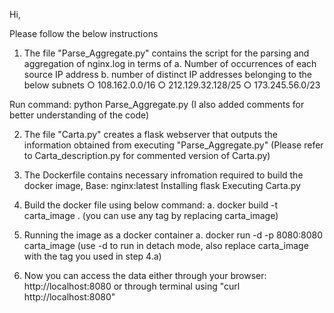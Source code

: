 Hi,

Please follow the below instructions

1. The file "Parse_Aggregate.py" contains the script for the parsing and aggregation of nginx.log in terms of 
	a. Number of occurrences of each source IP address
	b. number of distinct IP addresses belonging to the below subnets
		○ 108.162.0.0/16
		○ 212.129.32.128/25
		○ 173.245.56.0/23

Run command: python Parse_Aggregate.py
(I also added comments for better understanding of the code)

2. The file "Carta.py" creates a flask webserver that outputs the information obtained from executing "Parse_Aggregate.py"
(Please refer to Carta_description.py for commented version of Carta.py)


3. The Dockerfile contains necessary infromation required to build the docker image, 
	Base: nginx:latest
	Installing flask
	Executing Carta.py

4. Build the docker file using below command: 
	a. docker build -t carta_image .
	(you can use any tag by replacing carta_image) 

5. Running the image as a docker container
	a. docker run -d -p 8080:8080 carta_image
	(use -d to run in detach mode, also replace carta_image with the tag you used in step 4.a)
6. Now you can access the data either through your browser: http://localhost:8080 or through terminal using "curl http://localhost:8080"
